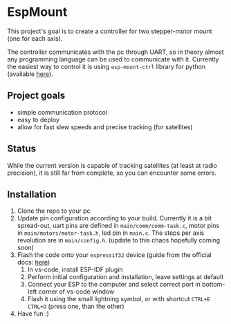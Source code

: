 # EspMount
This project's goal is to create a controller for two stepper-motor mount (one for each axis).

The controller communicates with the pc through UART, so in theory almost any programming
language can be used to communicate with it. Currently the easiest way to control it
is using `esp-mount-ctrl` library for python (available [here](https://github.com/tomvitek/esp-mount-ctrl)).

## Project goals
- simple communication protocol
- easy to deploy
- allow for fast slew speeds and precise tracking (for satellites)

## Status
While the current version is capable of tracking satellites (at least at radio precision),
it is still far from complete, so you can encounter some errors.

## Installation
1) Clone the repo to your pc
2) Update pin configuration according to your build. Currently it is a bit spread-out, uart pins are defined in `main/comm/comm-task.c`, motor pins in `main/motors/motor-task.h`, led pin in `main.c`. The steps per axis revolution are in `main/config.h`. (update to this chaos hopefully coming soon)
3) Flash the code onto your `espressif32` device (guide from the official docs: [here](https://docs.espressif.com/projects/esp-idf/en/latest/esp32/get-started/index.html#introduction))
   1) In vs-code, install ESP-IDF plugin
   2) Perform initial configuration and installation, leave settings at default
   3) Connect your ESP to the computer and select correct port in bottom-left corner of vs-code window
   4) Flash it using the small lightning symbol, or with shortcut `CTRL+E CTRL+D` (press one, than the other)
4) Have fun :)